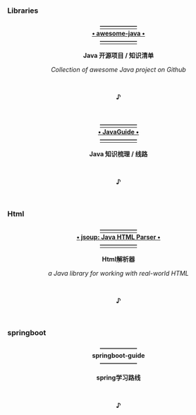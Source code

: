 ### Libraries
  <p align="center"><a href="https://github.com/CodingDocs/awesome-java">
                                                     <b>——————<br>• awesome-java •<br>——————</b>
  </a></p>
  <p align="center">                                       <b>Java 开源项目 / 知识清单</b></p>
  <p align="center">                             <i>Collection of awesome Java project on Github</i></p>
  <br><p align="center"><b>♪</b></p><br>
  
  <p align="center"><a href="https://github.com/Snailclimb/JavaGuide">
                                                       <b>——————<br>• JavaGuide •<br>——————</b>
  </a></p>
  <p align="center">                                            <b>Java 知识梳理 / 线路</b></p>
  <br><p align="center"><b>♪</b></p><br>
  
  
### Html
  <p align="center"><a href="https://github.com/jhy/jsoup">
                                                 <b>——————<br>• jsoup: Java HTML Parser •<br>——————</b>
  </a></p>
  <p align="center">                                             <b>Html解析器</b></p>
  <p align="center">                          <i>a Java library for working with real-world HTML</i></p>
  <br><p align="center"><b>♪</b></p><br>
   
   
### springboot
  <p align="center"><https://github.com/CodingDocs/springboot-guide">
                                                     <b>——————<br>springboot-guide<br>——————</b>
  </a></p>
  <p align="center">                                             <b>spring学习路线</b></p>
  <br><p align="center"><b>♪</b></p><br>
